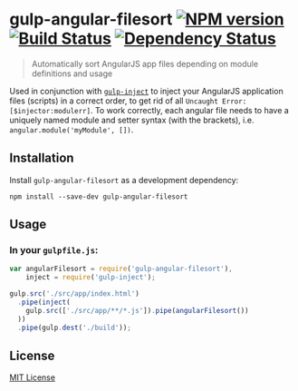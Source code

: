 # gulp-angular-filesort [![NPM version][npm-image]][npm-url] [![Build Status][travis-image]][travis-url] [![Dependency Status][depstat-image]][depstat-url]

> Automatically sort AngularJS app files depending on module definitions and usage

Used in conjunction with [`gulp-inject`](https://www.npmjs.org/package/gulp-inject) to inject your AngularJS application files (scripts) in a correct order, to get rid of all `Uncaught Error: [$injector:modulerr]`.  To work correctly, each angular file needs to have a uniquely named module and setter syntax (with the brackets), i.e. `angular.module('myModule', [])`.

## Installation

Install `gulp-angular-filesort` as a development dependency:

```shell
npm install --save-dev gulp-angular-filesort
```

## Usage

### In your `gulpfile.js`:

```javascript
var angularFilesort = require('gulp-angular-filesort'),
    inject = require('gulp-inject');

gulp.src('./src/app/index.html')
  .pipe(inject(
    gulp.src(['./src/app/**/*.js']).pipe(angularFilesort())
  ))
  .pipe(gulp.dest('./build'));
```

## License

[MIT License](http://en.wikipedia.org/wiki/MIT_License)

[npm-url]: https://npmjs.org/package/gulp-angular-filesort
[npm-image]: https://badge.fury.io/js/gulp-angular-filesort.png

[travis-url]: http://travis-ci.org/klei/gulp-angular-filesort
[travis-image]: https://secure.travis-ci.org/klei/gulp-angular-filesort.png?branch=master

[depstat-url]: https://david-dm.org/klei/gulp-angular-filesort
[depstat-image]: https://david-dm.org/klei/gulp-angular-filesort.png
